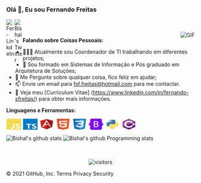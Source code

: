 ### Olá 👋, Eu sou Fernando Freitas

<a href="https://www.linkedin.com/in/fernando-sfreitas/">
  <img align="left" alt="Fer-LinkdeIn" width="22px" src="https://cdn.jsdelivr.net/npm/simple-icons@v3/icons/linkedin.svg" />
</a>
<a href="https://twitter.com/freitas_fsf">
  <img align="left" alt="Bishal's Twitter" width="22px" src="https://cdn.jsdelivr.net/npm/simple-icons@v3/icons/twitter.svg" />
</a>
<!--<a href="https://www.instagram.com/officialbishal/">
  <img align="left" alt="Bishal's Instagram" width="22px" src="https://cdn.jsdelivr.net/npm/simple-icons@v3/icons/instagram.svg" />
</a>
<a href="https://www.facebook.com/modernbishal">
  <img align="left" alt="Bishal's Facebook" width="22px" src="https://cdn.jsdelivr.net/npm/simple-icons@v3/icons/facebook.svg" />
</a>-->


<br />
<br />

  <img align="right" alt="GIF" src="https://i.pinimg.com/originals/e4/26/70/e426702edf874b181aced1e2fa5c6cde.gif" />
  
**Falando sobre Coisas Pessoais:**

- 👨🏽‍💻 Atualmente sou Coordenador de TI trabalhando em diferentes projetos;
- 💼 Sou formado em Sistemas de Informação e Pós graduado em Arquitetura de Soluções;
- 💬 Me Pergunte sobre qualquer coisa, fico feliz em ajudar;
- 📫 Envie um email para fsf.freitas@hotmail.com para me contactar. <!-- 📫 Envie um email para [! [Email] (https://img.shields.io/badge/fsf.freitas@hotmail.com-D14836 ? style = flat-square & logo = gmail & logoColor = white)] (mailto: fsf.freitas@hotmail.com) para me contactar. -->
- 📝 Veja meu [Curriculum Vitae] (https://www.linkedin.com/in/fernando-sfreitas/) para obter mais informações.


**Linguagens e Ferramentas:**  

<code><img align="center" alt="Fer-Js" height="30" width="40" src="https://raw.githubusercontent.com/devicons/devicon/master/icons/javascript/javascript-plain.svg"></code>
<code><img align="center" alt="Fer-Ts" height="30" width="40" src="https://raw.githubusercontent.com/devicons/devicon/master/icons/typescript/typescript-plain.svg"></code>
<code><img align="center" alt="Fer-Angular" height="30" width="40" src="https://raw.githubusercontent.com/devicons/devicon/master/icons/angularjs/angularjs-original.svg"></code>
<code><img align="center" alt="Fer-HTML" height="30" width="40" src="https://raw.githubusercontent.com/devicons/devicon/master/icons/html5/html5-original.svg"></code>
<code><img align="center" alt="Fer-CSS" height="30" width="40" src="https://raw.githubusercontent.com/devicons/devicon/master/icons/css3/css3-original.svg"></code>
<code><img align="center" alt="Fer-Bootstrap" height="30" width="40" src="https://raw.githubusercontent.com/devicons/devicon/master/icons/bootstrap/bootstrap-original.svg"></code>
<code><img align="center" alt="Fer-Python" height="30" width="40" src="https://raw.githubusercontent.com/devicons/devicon/master/icons/python/python-original.svg"></code>
<code><img align="center" alt="Fer-Csharp" height="30" width="40" src="https://raw.githubusercontent.com/devicons/devicon/master/icons/csharp/csharp-original.svg"></code>


![Bishal's github stats](https://github-readme-stats.vercel.app/api?username=fer-freitas&show_icons=true&hide_border=true&theme=dracula&include_all_commits=true&count_private=true")
![Bishal's github Programming stats](https://github-readme-stats.vercel.app/api/top-langs/?username=fer-freitas&show_icons=true&hide_border=true&&layout=compact&langs_count=7&theme=dracula")


<br />

<!-- ![visitors](https://visitor-badge.laobi.icu/badge?page_id=fer-freitas.fer-freitas) -->
<p align="center">
    <img align="center" alt="visitors" src="https://visitor-badge.laobi.icu/badge?page_id=fer-freitas.fer-freitas" />
</p>
<!--
## Support me
<p align="center">
  <a href="https://www.buymeacoffee.com/fer-freitas" target="_blank">
    <img width="18%" src="https://raw.githubusercontent.com/onimur/.github/master/.resources/support-buy-coffee.png" alt="Buy Me A Coffee">
  </a>
</p>
-->
© 2021 GitHub, Inc.
Terms
Privacy
Security
